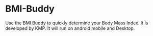 # BMI-Buddy
Use the BMI Buddy to quickly determine your Body Mass Index. It is developed by KMP. It will run on android mobile and Desktop.
